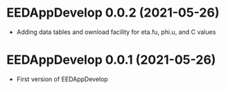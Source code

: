 # EEDAppDevelop 0.0.2 (2021-05-26)

* Adding data tables and ownload facility for eta.fu, phi.u, and C values

# EEDAppDevelop 0.0.1 (2021-05-26)

* First version of EEDAppDevelop
